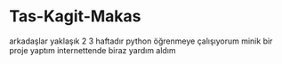 # Tas-Kagit-Makas
arkadaşlar yaklaşık 2 3 haftadır python öğrenmeye çalışıyorum minik bir proje yaptım internettende biraz yardım aldım 
